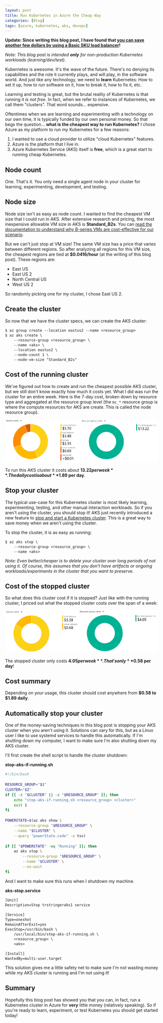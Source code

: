 ```yaml
---
layout: post
title: Run Kubernetes in Azure the Cheap Way
categories: [Blog]
tags: [azure, kubernetes, aks, devops]
---
```


**Update: Since writing this blog post, I have found that [you can save another few dollars by using a Basic SKU load balancer](https://trstringer.com/cheap-aks-load-balancer/)!**

*Note: This blog post is intended **only** for non-production Kubernetes workloads (learning/dev/test).*

Kubernetes is awesome. It's the wave of the future. There's no denying its capabilities and the role it currently plays, and will play, in the software world. And just like any technology, we need to **learn** Kubernetes: How to set it up, how to run software on it, how to break it, how to fix it, etc.

Learning and testing is great, but the brutal reality of Kubernetes is that running it *is not free*. In fact, when we refer to instances of Kubernetes, we call them "clusters". That word sounds... expensive.

Oftentimes when we are learning and experimenting with a technology on our own time, it is typically funded by our own personal money. So that begs the question... **what is the cheapest way to run Kubernetes?** I chose Azure as my platform to run my Kubernetes for a few reasons:

1. I wanted to use a cloud provider to utilize "cloud Kubernetes" features.
1. Azure is the platform that I live in.
1. Azure Kubernetes Service (AKS) itself is **free**, which is a great start to running cheap Kubernetes.

## Node count

One. That's it. You only need a single agent node in your cluster for learning, experimenting, development, and testing.

## Node size

Node size isn't as easy as node count. I wanted to find the cheapest VM size that I could run in AKS. After extensive research and pricing, the most inexpensive allowable VM size in AKS is **Standard_B2s**. You can [read the documentation to understand why B-series VMs are cost-effective for our scenario](https://docs.microsoft.com/en-us/azure/virtual-machines/sizes-b-series-burstable).

But we can't just stop at VM size! The same VM size has a price that varies between different regions. So after analyzing all regions for this VM size, the cheapest regions are tied at **$0.0416/hour** (at the writing of this blog post). These regions are:

* East US
* East US 2
* North Central US
* West US 2

So randomly picking one for my cluster, I chose East US 2.

## Create the cluster

So now that we have the cluster specs, we can create the AKS cluster:

```
$ az group create --location eastus2 --name <resource_group>
$ az aks create \
    --resource-group <resource_group> \
    --name <aks> \
    --location eastus2 \
    --node-count 1 \
    --node-vm-size "Standard_B2s"
```

## Cost of the running cluster

We've figured out how to create and run the cheapest possible AKS cluster, but we still don't know exactly how much it costs yet. What I did was run the cluster for an entire week. Here is the 7-day cost, broken down by resource type and aggregated at the resource group level (the `mc_*` resource group is where the compute resources for AKS are create. This is called the node resource group).

![Weekly cost of the running AKS cluster](/images/aks-cheap-on.png)

To run this AKS cluster it costs about **$13.22 per week**. The daily cost is about **$1.89 per day**.

## Stop your cluster

The typical use-case for this Kubernetes cluster is most likely learning, experimenting, testing, and other manual interaction workloads. So if you aren't using the cluster, you should stop it! AKS just recently introduced a new feature to [stop and start a Kubernetes cluster](https://docs.microsoft.com/en-us/azure/aks/start-stop-cluster). This is a great way to save money when we aren't using the cluster.

To stop the cluster, it is as easy as running:

```
$ az aks stop \
    --resource-group <resource_group> \
    --name <aks>
```

*Note: Even better/cheaper is to delete your cluster over long periods of not using it. Of course, this assumes that you don't have artifacts or ongoing workloads/experiments in the cluster that you want to preserve.*

## Cost of the stopped cluster

So what does this cluster cost if it is stopped? Just like with the running cluster, I priced out what the stopped cluster costs over the span of a week:

![Weekly cost of the stopped AKS cluster](/images/aks-cheap-off.png)

The stopped cluster only costs **$4.05 per week**. That's only **$0.58 per day**!

## Cost summary

Depending on your usage, this cluster should cost anywhere from **$0.58 to $1.89 daily**.

## Automatically stop your cluster

One of the money-saving techniques in this blog post is stopping your AKS cluster when you aren't using it. Solutions can vary for this, but as a Linux user I like to use systemd services to handle this automatically. If I'm shutting down my computer, I want to make sure I'm also shutting down my AKS cluster.

I'll first create the shell script to handle the cluster shutdown:

**stop-aks-if-running.sh**

```bash
#!/bin/bash

RESOURCE_GROUP="$1"
CLUSTER="$2"
if [[ -z "$CLUSTER" || -z "$RESOURCE_GROUP" ]]; then
	echo "stop-aks-if-running.sh <resource_group> <cluster>"
	exit 1
fi

POWERSTATE=$(az aks show \
	--resource-group "$RESOURCE_GROUP" \
	--name "$CLUSTER" \
	--query "powerState.code" -o tsv)

if [[ "$POWERSTATE" -eq "Running" ]]; then
	az aks stop \
		--resource-group "$RESOURCE_GROUP" \
		--name "$CLUSTER" \
		--no-wait
fi
```

And I want to make sure this runs when I shutdown my machine.

**aks-stop.service**

```
[Unit]
Description=Stop trstringeraks1 service

[Service]
Type=oneshot
RemainAfterExit=yes
ExecStop=/usr/bin/bash \
    /usr/local/bin/stop-aks-if-running.sh \
    <resource_group> \
    <aks>

[Install]
WantedBy=multi-user.target
```

This solution gives me a little safety net to make sure I'm not wasting money while my AKS cluster is running and I'm not using it!

## Summary

Hopefully this blog post has showed you that you can, in fact, run a Kubernetes cluster in Azure for **very** little money (relatively speaking). So if you're ready to learn, experiment, or test Kubernetes you should get started today!
